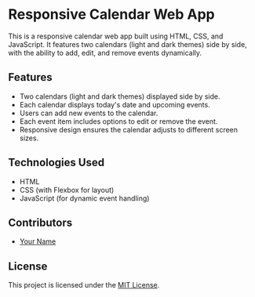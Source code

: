 # Responsive Calendar Web App

This is a responsive calendar web app built using HTML, CSS, and JavaScript. It features two calendars (light and dark themes) side by side, with the ability to add, edit, and remove events dynamically.

## Features

- Two calendars (light and dark themes) displayed side by side.
- Each calendar displays today's date and upcoming events.
- Users can add new events to the calendar.
- Each event item includes options to edit or remove the event.
- Responsive design ensures the calendar adjusts to different screen sizes.

## Technologies Used

- HTML
- CSS (with Flexbox for layout)
- JavaScript (for dynamic event handling)

## Contributors

- [Your Name](https://github.com/your-username)

## License

This project is licensed under the [MIT License](LICENSE).



